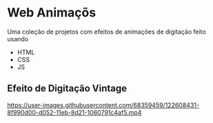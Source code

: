 # Web Animaçõs

Uma coleção de projetos com efeitos de animações de digitação feito usando

- HTML
- CSS
- JS

## Efeito de Digitação Vintage


https://user-images.githubusercontent.com/68359459/122608431-8f990d00-d052-11eb-8d21-1060791c4af5.mp4







